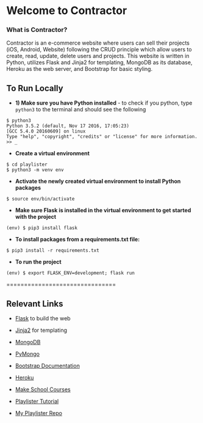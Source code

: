 # Welcome to Contractor

### What is Contractor?
Contractor is an e-commerce website where users can sell their projects (iOS, Android, Website) following the CRUD principle which allow users to create, read, update, delete users and projects. This website is written in Python, utilizes Flask and Jinja2 for templating, MongoDB as its database, Heroku as the web server, and Bootstrap for basic styling.


## To Run Locally
- __1) Make sure you have Python installed__ - to check if you python, type ```python3``` to the terminal and should see the following
```
$ python3
Python 3.5.2 (default, Nov 17 2016, 17:05:23)
[GCC 5.4.0 20160609] on linux
Type "help", "copyright", "credits" or "license" for more information.
>> _ 
```
- __Create a virtual environment__
```
$ cd playlister
$ python3 -m venv env
```
- __Activate the newly created virtual environment to install Python packages__
```
$ source env/bin/activate
```
- __Make sure Flask is installed in the virtual environment to get started with the project__
```
(env) $ pip3 install flask
```
- __To install packages from a requirements.txt file:__ 
```
$ pip3 install -r requirements.txt
```
- __To run the project__ 
```
(env) $ export FLASK_ENV=development; flask run
```
===============================


## Relevant Links
- [Flask](https://flask.palletsprojects.com/en/1.1.x/) to build the web
- [Jinja2](https://jinja.palletsprojects.com/en/2.10.x/) for templating
- [MongoDB](https://www.mongodb.com)
- [PyMongo](https://api.mongodb.com/python/current/)
- [Bootstrap Documentation](https://getbootstrap.com/docs/4.1/getting-started/introduction/)
- [Heroku](https://heroku.com)

- [Make School Courses](https://www.makeschool.com/academy)
- [Playlister Tutorial](https://www.makeschool.com/academy/track/playlistr-video-playlists-with-flask-and-mongodb-1c)
- [My Playlister Repo](https://github.com/SamuelFolledo/Playlister)